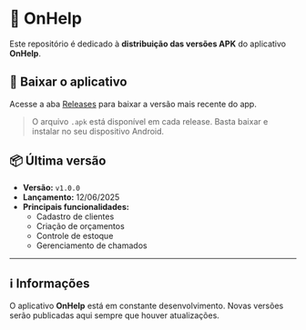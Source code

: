 # 📱 OnHelp

Este repositório é dedicado à **distribuição das versões APK** do aplicativo **OnHelp**.

## 🔽 Baixar o aplicativo

Acesse a aba [Releases](https://github.com/fletzz/releases) para baixar a versão mais recente do app.

> O arquivo `.apk` está disponível em cada release. Basta baixar e instalar no seu dispositivo Android.

## 📦 Última versão

- **Versão:** `v1.0.0`
- **Lançamento:** 12/06/2025
- **Principais funcionalidades:**
  - Cadastro de clientes
  - Criação de orçamentos
  - Controle de estoque
  - Gerenciamento de chamados

---

## ℹ️ Informações

O aplicativo **OnHelp** está em constante desenvolvimento. Novas versões serão publicadas aqui sempre que houver atualizações.
